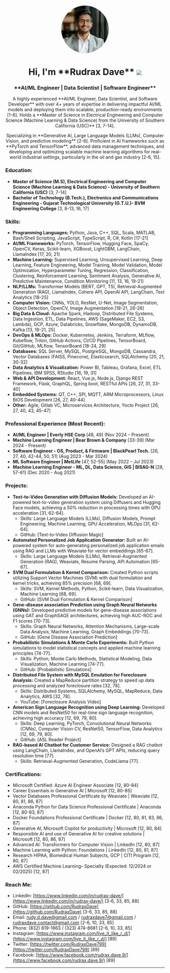 <p align="center">
  <a href="https://github.com/RudraxDave" target="_blank">
    <img src="https://github.com/RudraxDave/RudraxDave/blob/main/dadadad.jpg" width="150" height="150" style="border-radius: 50%;">
  </a>
</p>

<h1 align="center">Hi, I'm **Rudrax Dave** <img src="https://raw.githubusercontent.com/MartinHeinz/MartinHeinz/master/wave.gif" width="30px"></h1>
<h3 align="center">**AI/ML Engineer | Data Scientist | Software Engineer**</h3>

<p align="center">
  A highly experienced **AI/ML Engineer, Data Scientist, and Software Developer** with over 4+ years of expertise in delivering impactful AI/ML models and deploying them into scalable, production-ready environments [1-6]. Holds a **Master of Science in Electrical Engineering and Computer Science (Machine Learning & Data Science) from the University of Southern California (USC)** [3, 7-14].
</p>

<p align="center">
  Specializing in **Generative AI, Large Language Models (LLMs), Computer Vision, and predictive modeling** [2-6]. Proficient in AI frameworks such as **PyTorch and TensorFlow**, advanced data management techniques, and developing and optimizing scalable machine learning algorithms for real-world industrial settings, particularly in the oil and gas industry [2-6, 15].
</p>

### Education:
*   **Master of Science (M.S), Electrical Engineering and Computer Science (Machine Learning & Data Science) - University of Southern California (USC)** [3, 7-14]
*   **Bachelor of Technology (B.Tech.), Electronics and Communications Engineering - Gujarat Technological University (G.T.U.)- BVM Engineering College** [3, 8-13, 16, 17]

### Skills:
*   **Programming Languages:** Python, Java, C++, SQL, Scala, MATLAB, Bash/Shell Scripting, JavaScript, TypeScript, R, C#, Kotlin [17-21]
*   **AI/ML Frameworks:** PyTorch, TensorFlow, Hugging Face, SpaCy, OpenCV, Keras, Scikit-learn, XGBoost, LightGBM, LangChain, LlamaIndex [17, 20, 21]
*   **Machine Learning:** Supervised Learning, Unsupervised Learning, Deep Learning, Feature Engineering, Model Training, Model Validation, Model Optimization, Hyperparameter Tuning, Regression, Classification, Clustering, Reinforcement Learning, Sentiment Analysis, Generative AI, Predictive Maintenance, Condition Monitoring [11, 13, 16, 19-21]
*   **NLP/LLMs:** Transformer Models (BERT, GPT, T5), Retrieval-Augmented Generation (RAG), LlamaIndex, Cohere API, OpenAI API, LangChain, Text Analytics [18-25]
*   **Computer Vision:** CNNs, YOLO, ResNet, U-Net, Image Segmentation, Object Detection, OpenCV, Image Augmentation [18-21, 26-28]
*   **Big Data & Cloud:** Apache Spark, Hadoop, Distributed File Systems, Data Ingestion, ETL, Data Pipelines, AWS (SageMaker, EC2, S3, Lambda), GCP, Azure, Databricks, Snowflake, MongoDB, DynamoDB, Kafka [13, 19-21, 25]
*   **DevOps & MLOps:** Docker, Kubernetes, Jenkins, Terraform, MLflow, Kubeflow, Triton, GitHub Actions, CI/CD Pipelines, TensorBoard, Git/GitHub, MLflow, TensorBoard [18-24, 29]
*   **Databases:** SQL Server, MySQL, PostgreSQL, MongoDB, Cassandra, Vector Databases (FAISS, Pinecone), Elasticsearch, SQLAlchemy [20, 21, 30-32]
*   **Data Analytics & Visualization:** Power BI, Tableau, Grafana, Excel, ETL Pipelines, IBM SPSS, RStudio [16, 19, 31]
*   **Web & API Development:** React, Vue.js, Node.js, Django REST Framework, Flask, GraphQL, Spring boot, RESTful APIs [26, 27, 31, 33-40]
*   **Embedded Systems:** QT, C++, SPI, MQTT, ARM Microprocessors, Linux BIOS Development [26, 27, 40-44]
*   **Other:** Agile, Gitlab VC, Microservices Architecture, Yocto Project [26, 27, 40, 43, 45-47]

### Professional Experience (Most Recent):
*   **AI/ML Engineer | Everly HSE Corp** [48, 49] (Nov 2024 – Present)
*   **Machine Learning Engineer | Bear Brown & Company** [33-39] (Mar 2024 - Present)
*   **Software Engineer - OS, Product, & Firmware | BlackPearl Tech.** [26, 27, 40, 42-44, 50, 51] (Aug 2023 - Mar 2024)
*   **ML Software Engineer | MetLife** [47, 52-55] (May 2022 – Jul 2023)
*   **Machine Learning Engineer - ML, DL, Data Science, GIS | BISAG-N** [28, 57-61] (Dec 2020 - Aug 2021)


### Projects:
*   **Text-to-Video Generation with Diffusion Models:** Developed an AI-powered text-to-video generation system using Diffusers and Hugging Face models, achieving a 50% reduction in processing times with GPU acceleration [31, 62-64].
    *   Skills: Large Language Models (LLMs), Diffusion Models, Prompt Engineering, Machine Learning, GPU Acceleration, MLOps [31, 62-64].
    *   GitHub: [Text-to-Video Diffusion Magic]
*   **Automated Personalized Job Application Generator:** Built an AI-powered system for auto-generating personalized job application emails using RAG and LLMs with Weaviate for vector embeddings [65-67].
    *   Skills: Large Language Models (LLMs), Retrieval-Augmented Generation (RAG), Weaviate, Resume Parsing, API Automation [65-67].
*   **SVM Dual Formulation & Kernel Comparison:** Created Python scripts utilizing Support Vector Machines (SVM) with dual formulation and kernel tricks, achieving 85% precision [68, 69].
    *   Skills: SVM, Kernel Methods, Python, Scikit-learn, Data Visualization, Machine Learning [68, 69].
    *   GitHub: [SVM Dual Formulation & Kernel Comparison]
*   **Gene-disease association Prediction using Graph Neural Networks (GNNs):** Developed predictive models for gene-disease associations using GAT and GraphSAGE architectures, achieving high AUC-ROC and F1 scores [70-73].
    *   Skills: Graph Neural Networks, Attention Mechanisms, Large-scale Data Analysis, Machine Learning, Graph Embeddings [70-73].
    *   GitHub: [Gene Disease Association Prediction]
*   **Probabilistic Simulations & Monte Carlo Experiments:** Built Python simulations to model statistical concepts and applied machine learning principles [74-77].
    *   Skills: Python, Monte Carlo Methods, Statistical Modeling, Data Visualization, Machine Learning [74-77].
    *   GitHub: [Probabilistic Simulations]
*   **Distributed File System with MySQL Emulation for Foreclosure Analysis:** Created a MapReduce partition strategy to speed up data processing and analyzed foreclosure rates [32, 78].
    *   Skills: Distributed Systems, SQLAlchemy, MySQL, MapReduce, Data Analytics, AWS [32, 78].
    *   YouTube: [Foreclosure Analysis Video]
*   **American Sign Language Recognition using Deep Learning:** Developed CNN models and ResNet50 for real-time sign language recognition, achieving high accuracy [12, 69, 79, 80].
    *   Skills: Deep Learning, PyTorch, Convolutional Neural Networks (CNNs), Computer Vision CV, ResNet50, TensorFlow, Data Analytics [12, 69, 79, 80].
    *   GitHub: [ASL Reader Project]
*   **RAG-based AI Chatbot for Customer Service:** Designed a RAG chatbot using LangChain, LlamaIndex, and OpenAI’s GPT APIs, reducing query resolution time [77].
    *   Skills: Retrieval-Augmented Generation, CodeLlama [77].


### Certifications:
*   Microsoft Certified: Azure AI Engineer Associate [12, 80-84]
*   Career Essentials in Generative AI | Microsoft [12, 80-85]
*   Vector Databases Professional Certificate by Weaviate | Weaviate [12, 80, 81, 86, 87]
*   Anaconda Python for Data Science Professional Certificate | Anaconda [12, 80-83, 87]
*   Docker Foundations Professional Certificate | Docker [12, 80, 81, 83, 86, 87]
*   Generative AI, Microsoft Copilot for productivity | Microsoft [12, 80, 84]
*   Responsible AI and use of Generative AI for creative solutions | Microsoft [12, 80, 86, 87]
*   Advanced AI: Transformers for Computer Vision | LinkedIn [12, 80, 87]
*   Machine Learning with Python: Foundations | LinkedIn [12, 80, 81, 87]
*   Research HIPAA, Biomedical Human Subjects, GCP | CITI Program [12, 80, 87]
*   AWS Certified Machine Learning– Specialty (Expected: 12/2024 or 02/2025) [12, 87]

### Reach Me:
*   LinkedIn: [https://www.linkedin.com/in/rudrax-dave/](https://www.linkedin.com/in/rudrax-dave/) [3-6, 33, 85, 88]
*   GitHub: [https://github.com/RudraxDave](https://github.com/RudraxDave) [3-6, 33, 85, 88]
*   Email: rudy.d.dave@gmail.com / rudraxdave7@gmail.com / rudraxdave.contact@gmail.com [2-6, 10, 33, 85]
*   Phone: (832) 819-1863 / (323) 474-8681 [2-6, 10, 33, 85]
*   Instagram: [https://www.instagram.com/live_it_like_r_d/](https://www.instagram.com/live_it_like_r_d/) [89]
*   Twitter: [https://twitter.com/RudraxDave799](https://twitter.com/RudraxDave799) [89]
*   Facebook: [https://www.facebook.com/rudrax.dave.9/](https://www.facebook.com/rudrax.dave.9/) [89]

---
<!--
# Hi, I'm Rudrax Dave ✨

I'm currently pursuing my Masters of Science in Electrical Engineering and Computer Science, with a specialization in Machine Learning and Data Science, from the University of Southern California - USC Viterbi School of Engineering. I'm actively seeking full-time -2023 Job opportunities.

As a learner with alacrity, an elementary, results-driven leader, and a team player, I've led multi-disciplinary technical and financial festivals and events. 

My qualifications include:

- Budding Machine Learning & Data Science Engineer
- Full Stack Android Development 
- Cloud Database & Business Intelligence
- Data Analytics Applications
- Antenna Design and Development
- Large-scale event plotting and execution
- Public relations and liaisons
- Research and analysis
- Small Scale Fund Raising
- Creative Designer
- -:-Teamwork . Hardworking . Technical Skills. Management . Communication . Confidence -:-

## Current Projects

- 🔭 I'm currently working on a Fullstack project using Machine Learning Algorithms and Data Processing to predict forest fires based on weather data collected from the regions. I've tasked feature engineering to multiply the feature and used PCA methods for selection of the concerned best features, and implemented it on various different models. I'm also working on the Deep Learning Project of American Sign Language Reader with Neural Networks and GAN.
- 🌱 I'm currently learning Advanced Machine Learning Algorithms, Algorithms and Data Structures.
- 👯 I'm looking to collaborate on DL, ML, and Data Science Projects.

## Reach Me

Feel free to ask me about #usc, #research, #losangeles, #datasciences, and #machinelearningalgorithms.

- LinkedIn: https://www.linkedin.com/in/rudrax-dave/
- Github: https://github.com/RudraxDave
- Instagram: https://www.instagram.com/live_it_like_r.d/
- Twitter: https://twitter.com/RudraxDave799
- Facebook: https://www.facebook.com/rudrax.dave.9/

## Previous Experience
A highly motivated and results-driven Machine Learning and Data Science Engineer with over 2 years of intern/Part-time experience in various roles, including ML Research Intern at World Resources Institute, BISAG(N), Android Developer at USC CSI-Cancer research, SDE at GRE Electronics Pvt. Ltd., and Coca-Cola Beverages Pvt. LTD.

I have interned with organizations like Bhaskaracharya National Institute for Space Applications and Geo-Informatics (BISAG-N), Govt. of India as a Researcher, where I worked on Machine Learning and Deep Learning Algorithms to result in Buildings and Road Detection for Urban & Rural Area Development with Open-Source Data of Satellite Imagery, which integrated the two concepts together of CNN and GIS from their advantages over traditional classifiers and remote sensing techniques and goes on to implementing deep learning models and change detection after detection of Buildings and Roads in a particular Dataset and later assess the change in the span of the period and giving the analysis of the output. I also interned at GRE Electronics Pvt. Ltd for SOLAR Innovations for Everyday Life research, Hindustan Coca-Cola Beverages Pvt. Ltd., and West Coast Pharmaceuticals Pvt. Ltd. as Data-Base Management, ERP Software, and E-commerce Business Intern.

I've handled various responsibilities in my previous intern, college, and international positions and quickly established talents in prioritizing tasks, meeting deadlines, and finding solutions to eliminate obstacles. I currently work part-time as a Technical Assistant for USC Information Technology Services.

My career has enabled me to develop and establish skills in such key areas:
- Data Science, Data Analytics & Perseverance to Learn and Improve.
- Research And Analysis, Administration & Management
- Machine Learning, Deep Learning, Android & Software Development.

In summary, I am a passionate Machine Learning and Data Science Engineer who is committed to applying technical expertise to solve real-world problems in a collaborative environment.

## Projects

I have worked on Machine Learning Projects such as DFS for Foreclosure rates Mysql Analysis, Forest Fire Prediction, ASL Reader, Urbanization Detection, Sales Forecasting, Android Applications like Lost'N Found, Campus Notify, etc.
-->

<!--
**RudraxDave/RudraxDave** is a ✨ _special_ ✨ repository because its `README.md` (this file) appears on your GitHub profile.

Here are some ideas to get you started:

- 🔭 I’m currently working on ...
- 🌱 I’m currently learning ...
- 👯 I’m looking to collaborate on ...
- 🤔 I’m looking for help with ...
- 💬 Ask me about ...
- 📫 How to reach me: ...
- 😄 Pronouns: ...
- ⚡ Fun fact: ...
-->
